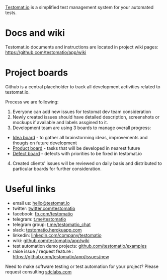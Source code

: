 [Testomat.io](https://testomat.io) is a simplified test management system for your automated tests.

# Docs and wiki
Testomat.io documents and instructions are located in project wiki pages:
https://github.com/testomatio/app/wiki

# Project boards

Github is a central placeholder to track all development activities related to testomat.io.

Process we are following:

1. Everyone can add new issues for testomat dev team consideration
2. Newly created issues should have detailed description, screenshots or mockups if available and labels assgined to it.
3. Development team are using 3 boards to manage overall progress:
  - [Idea board](https://github.com/testomatio/app/projects/3) - to gather all brainstorming ideas, improvements and thougts on future development
  - [Product board](https://github.com/testomatio/app/projects/1) - tasks that will be developed in nearest future
  - [Defect board](https://github.com/testomatio/app/projects/2) - defects with priorities to be fixed in testomat.io
4. Created clients' issues will be reviewed on daily basis and distributed to particular boards for further consideration.

# Useful links

- email us: hello@testomat.io
- twitter: [twitter.com/testomatio](https://twitter.com/testomatio)
- facebook: [fb.com/testomatio](https://fb.com/testomatio) 
- telegram: [t.me/testomatio](https://t.me/testomatio)
- telegram group: [t.me/testomatio_chat](https://t.me/testomatio_chat)
- slack: [testomatio.herokuapp.com](https://testomatio.herokuapp.com)
- linkedin: [linkedin.com/company/testomatio](https://www.linkedin.com/company/testomatio/)
- wiki: [github.com/testomatio/app/wiki](https://github.com/testomatio/app/wiki)
- test automation demo projects: [github.com/testomatio/examples](https://github.com/testomatio/examples)
- raise issue / request feature : https://github.com/testomatio/app/issues/new

Need to make software testing or test automation for your project? Please request consulting [sdclabs.com](https://sdclabs.com)
